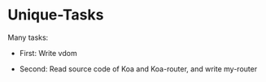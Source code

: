# Unique-Tasks
Many tasks:

* First: Write vdom

* Second: Read source code of Koa and Koa-router, and write my-router 

